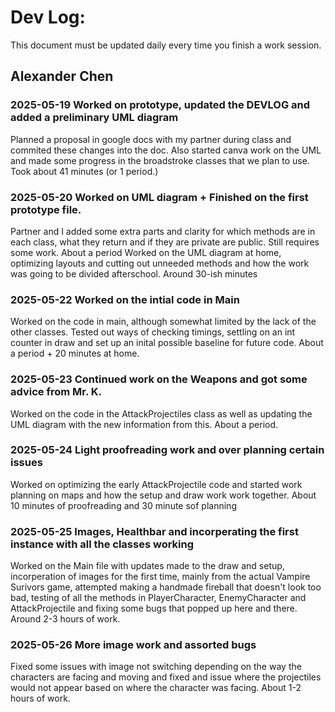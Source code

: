 # Dev Log:

This document must be updated daily every time you finish a work session.

## Alexander Chen

### 2025-05-19 Worked on prototype, updated the DEVLOG and added a preliminary UML diagram
Planned a proposal in google docs with my partner during class and commited these changes into the doc. Also started canva work on the UML and made some progress in the broadstroke classes that we plan to use. Took about 41 minutes (or 1 period.)

### 2025-05-20 Worked on UML diagram + Finished on the first prototype file.
Partner and I added some extra parts and clarity for which methods are in each class, what they return and if they are private are public. Still requires some work. About a period
Worked on the UML diagram at home, optimizing layouts and cutting out unneeded methods and how the work was going to be divided afterschool. Around 30-ish minutes

### 2025-05-22 Worked on the intial code in Main
Worked on the code in main, although somewhat limited by the lack of the other classes. Tested out ways of checking timings, settling on an int counter in draw and set up an inital possible baseline for future code. About a period + 20 minutes at home. 

### 2025-05-23 Continued work on the Weapons and got some advice from Mr. K. 
Worked on the code in the AttackProjectiles class as well as updating the UML diagram with the new information from this. About a period. 

### 2025-05-24 Light proofreading work and over planning certain issues
Worked on optimizing the early AttackProjectile code and started work planning on maps and how the setup and draw work work together. About 10 minutes of proofreading and 30 minute sof planning

### 2025-05-25 Images, Healthbar and incorperating the first instance with all the classes working
Worked on the Main file with updates made to the draw and setup, incorperation of images for the first time, mainly from the actual Vampire Surivors game, attempted making a handmade fireball that doesn't look too bad, testing of all the methods in PlayerCharacter, EnemyCharacter and AttackProjectile and fixing some bugs that popped up here and there. Around 2-3 hours of work. 

### 2025-05-26 More image work and assorted bugs
Fixed some issues with image not switching depending on the way the characters are facing and moving and fixed and issue where the projectiles would not appear based on where the character was facing. About 1-2 hours of work. 
